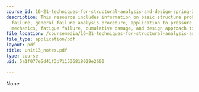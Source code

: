 ```yaml
---
course_id: 16-21-techniques-for-structural-analysis-and-design-spring-2005
description: This resource includes information on basic structure problem, material
  failure, general failure analysis procedure, application to pressure tank, fracture
  mechanics, fatigue failure, cumulative damage, and design approach to longitivity.
file_location: /coursemedia/16-21-techniques-for-structural-analysis-and-design-spring-2005/5a1f077e5d41f3b711536818029e2600_unit13_notes.pdf
file_type: application/pdf
layout: pdf
title: unit13_notes.pdf
type: course
uid: 5a1f077e5d41f3b711536818029e2600

---
```

None